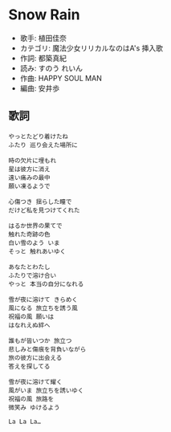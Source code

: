 Snow Rain
==========

- 歌手: 植田佳奈
- カテゴリ: 魔法少女リリカルなのはA's 挿入歌
- 作詞: 都築真紀
- 読み: すのう れいん
- 作曲: HAPPY SOUL MAN
- 編曲: 安井歩


歌詞
-----

    やっとたどり着けたね
    ふたり 巡り会えた場所に

    時の欠片に埋もれ
    星は彼方に消え
    遠い痛みの最中
    願い凍るようで

    心傷つき 揺らした瞳で
    だけど私を見つけてくれた

    はるか世界の果てで
    触れた奇跡の色
    白い雪のよう いま
    そっと 触れあいゆく

    あなたとわたし
    ふたりで溶け合い
    やっと 本当の自分になれる

    雪が夜に溶けて きらめく
    風になる 旅立ちを誘う風
    祝福の風 願いは
    はなれえぬ絆へ

    誰もが皆いつか 旅立つ
    悲しみと傷痕を背負いながら
    旅の彼方に出会える
    答えを探してる

    雪が夜に溶けて耀く
    風がいま 旅立ちを誘いゆく
    祝福の風 旅路を
    微笑み ゆけるよう

    La La La…


